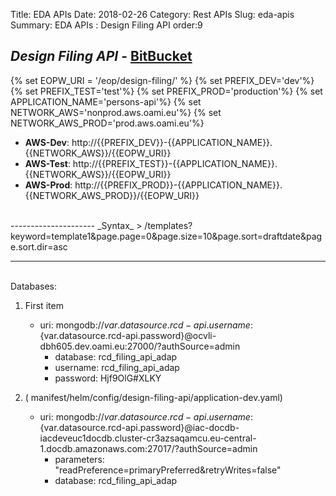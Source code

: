 Title: EDA APIs
Date: 2018-02-26
Category: Rest APIs
Slug: eda-apis
Summary: EDA APIs : Design Filing API
order:9

## _Design Filing API_ - <a href="https://git.euipo.europa.eu/projects/EDA/repos/design-filing-api/browse" target="_blank">BitBucket</a>

{% set EOPW_URI = '/eop/design-filing/' %}
{% set PREFIX_DEV='dev'%}
{% set PREFIX_TEST='test'%}
{% set PREFIX_PROD='production'%}
{% set APPLICATION_NAME='persons-api'%}
{% set NETWORK_AWS='nonprod.aws.oami.eu'%}
{% set NETWORK_AWS_PROD='prod.aws.oami.eu'%}

- **AWS-Dev**:  http://{{PREFIX_DEV}}-{{APPLICATION_NAME}}.{{NETWORK_AWS}}/{{EOPW_URI}}
- **AWS-Test**:  http://{{PREFIX_TEST}}-{{APPLICATION_NAME}}.{{NETWORK_AWS}}/{{EOPW_URI}}
- **AWS-Prod**:  http://{{PREFIX_PROD}}-{{APPLICATION_NAME}}.{{NETWORK_AWS_PROD}}/{{EOPW_URI}}  
<br/>
---------------------  
_Syntax_  
> /templates?keyword=template1&page.page=0&page.size=10&page.sort=draftdate&page.sort.dir=asc  

---------------------
<br/>
Databases:  

1. First item
	- uri: mongodb://${var.datasource.rcd-api.username}:${var.datasource.rcd-api.password}@ocvli-dbh605.dev.oami.eu:27000/?authSource=admin
		- database: rcd_filing_api_adap  
		- username: rcd_filing_api_adap  
		- password: Hjf9OlG#XLKY   
	  
	  

2. ( manifest/helm/config/design-filing-api/application-dev.yaml)  
	- uri: mongodb://${var.datasource.rcd-api.username}:${var.datasource.rcd-api.password}@iac-docdb-iacdeveuc1docdb.cluster-cr3azsaqamcu.eu-central-1.docdb.amazonaws.com:27017/?authSource=admin  
		- parameters: "readPreference=primaryPreferred&retryWrites=false"  
		- database: rcd_filing_api_adap  



